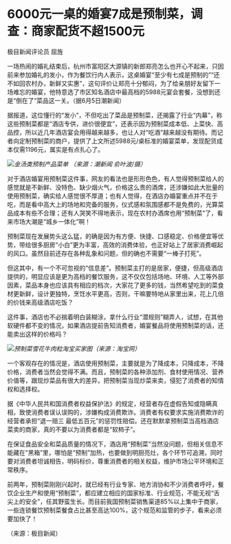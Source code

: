 

# 6000元一桌的婚宴7成是预制菜，调查：商家配货不超1500元

极目新闻评论员 屈旌

一场热闹的婚礼结束后，杭州市富阳区大源镇的新郎郑亮怎么也开心不起来，只因前来参加婚礼的发小，作为餐饮行内人表示，这桌婚宴“至少有七成是预制的”“还不如回农村办，新鲜又实惠”，这句评价让郑亮十分郁闷，为了给亲朋好友留下一场难忘的婚宴，他特意选了市区知名酒店中最高档的5988元宴会套餐，没想到还是“倒在了”菜品这一关。（据6月5日潮新闻）

据报道，这位懂行的“发小”，不但吃出了菜品是预制菜，还揭露了行业“内幕”，称这些预制菜都是“酒店专供，进价很便宜”，还表示因为预制菜成本低、上菜快、高品控，所以近几年酒店宴会用得越来越多，也让人对“吃酒”越来越没有期待。而记者向定制预制菜的商户，提供了上文所述5988元/桌标准的婚宴菜单，发现配货成本仅需1196元，属实是有点扎心了。

![](https://inews.gtimg.com/om_bt/OwOtk-M2h0KxcYoEUnGMFvyFaM2o9oQFisVn5-YRC5Z34AA/1000)_金汤类预制产品菜单
（来源：潮新闻 俞叶波/摄）_

对于酒店婚宴用预制菜这件事，网友的看法也是形形色色，有人觉得预制菜给人的感觉就是不新鲜、没特色、缺少烟火气，价格这么贵的酒席，还涉嫌如此大批量的使用预制菜，确实给人感觉很不厚道；也有人觉得，在酒店办婚宴重点并不在于吃，而是看中高大上的场地和完备的服务，仪式感和氛围感都不是免费的，光算菜品成本有些不合理；还有人哭笑不得地表示，现在农村办酒席也用“预制菜”了，看来市场大潮是“城乡一体化”啊！

预制菜现在发展势头这么猛，的确是因为有方便、快捷、口感稳定、价格便宜等优势，带给很多厨房“小白”更为丰富，高效的消费体验，也正好站上了居家消费崛起的风口。虽然目前还存在各种乱象和问题，但的确也不需要“一棒子打死”。

但这其中，有一个不可忽视的“信息差”。预制菜主打的是居家，便捷，但高级酒店提供的，明显应该是更为高档的餐饮服务，这不仅仅包括场地、环境、人工等外部因素，菜品本身也应该具有相应的档次，大家花了更多的钱，当然希望吃到的菜食材更新鲜，设计更独特，烹饪水平更高，否则，干嘛要特地从家里出来，花上几倍的价钱来高级酒店吃饭？

这件事，酒店也不必揣着明白装糊涂，拿什么行业“潜规则”糊弄人，试想，在其他软硬件都不变的情况，如果酒店提前告知消费者，婚宴餐品将使用预制菜的话，还能卖出这样的价格吗？

![](https://inews.gtimg.com/om_bt/OeAbA-JtdSCEdvQ9De8NvvLTZCY_MXIKNMDMH68F0OrkUAA/1000)_预制菜雪花牛肉粒淘宝买家图（来源：淘宝网）_

一个客观存在的情况是，酒店使用预制菜，主要就是为了降成本，只降成本，不降价格，消费者当然会觉得不满。而且，预制菜的各种添加剂、食材使用情况、营养价值等，跟现炒菜品有很大的差异，把预制菜当现炒菜来卖，侵犯了消费者的知情权和选择权。

据《中华人民共和国消费者权益保护法》的规定，经营者存在虚假告知或隐瞒真相，致使消费者误认误购的，涉嫌构成消费欺诈。消费者有权要求实施消费欺诈的经营者承担“退一赔三
最低五百元”的惩罚性赔偿。还在默默拿预制菜当高档酒店菜卖的商家，真的不要以为消费者都是“软柿子”。

在保证食品安全和菜品质量的情况下，酒店用“预制菜”当然没问题，但相关信息不能藏在“黑箱”里，哪怕是“预制”加热，也要做到明厨亮灶，各个环节可追溯，同时要对消费者坦诚相告，明码标价，尊重消费者的相关权益，维护市场公平环境和正常秩序。

前两年，预制菜刚刚兴起时，就已经有行业专家、地方消协和不少消费者呼吁，餐饮企业生产和使用“预制菜”，都应建立相应的国家标准、行业规范，不能无视“舌尖上的安全”，任其野蛮生长。而目前我国预制菜销售渠道85%以上集中于商家，一些连锁餐饮预制菜餐食占比甚至高达100%，这个规范和监管的步子，看来必须要加快了！

（来源：极目新闻）

